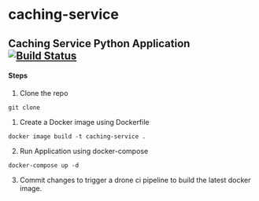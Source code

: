 # caching-service
## Caching Service Python Application [![Build Status](https://cloud.drone.io/api/badges/ashokshingade24/caching-service/status.svg)](https://cloud.drone.io/ashokshingade24/caching-service)

#### Steps 

1. Clone the repo

`git clone `

1. Create a Docker image using Dockerfile

` docker image build -t caching-service . `

2. Run Application using docker-compose

` docker-compose up -d `

3. Commit changes to trigger a drone ci pipeline to build the latest docker image.
